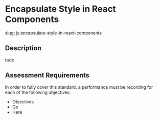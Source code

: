 # Encapsulate Style in React Components 

slug: js.encapsulate-style-in-react-components

## Description
todo

## Assessment Requirements
In order to fully cover this standard, a performance must be recording for each of the following objectives:

- Objectives
- Go
- Here
